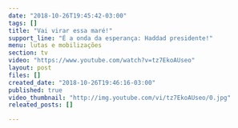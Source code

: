 ```yaml
---
date: "2018-10-26T19:45:42-03:00"
tags: []
title: "Vai virar essa maré!"
support_line: "É a onda da esperança: Haddad presidente!"
menu: lutas e mobilizações
section: tv
video: "https://www.youtube.com/watch?v=tz7EkoAUseo"
layout: post
files: []
created_date: "2018-10-26T19:46:16-03:00"
published: true
video_thumbnail: "http://img.youtube.com/vi/tz7EkoAUseo/0.jpg"
releated_posts: []

---
```

